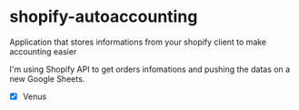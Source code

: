 # shopify-autoaccounting
Application that stores informations from your shopify client to make accounting easier

I'm using Shopify API to get orders infomations and pushing the datas on a new Google Sheets.

- [x] Venus
